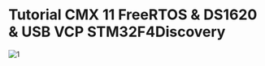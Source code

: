 # Tutorial CMX 11 FreeRTOS & DS1620 & USB VCP STM32F4Discovery
![1](https://user-images.githubusercontent.com/32094503/35356500-ecdd9618-0150-11e8-9baf-062a48768e6b.png)
